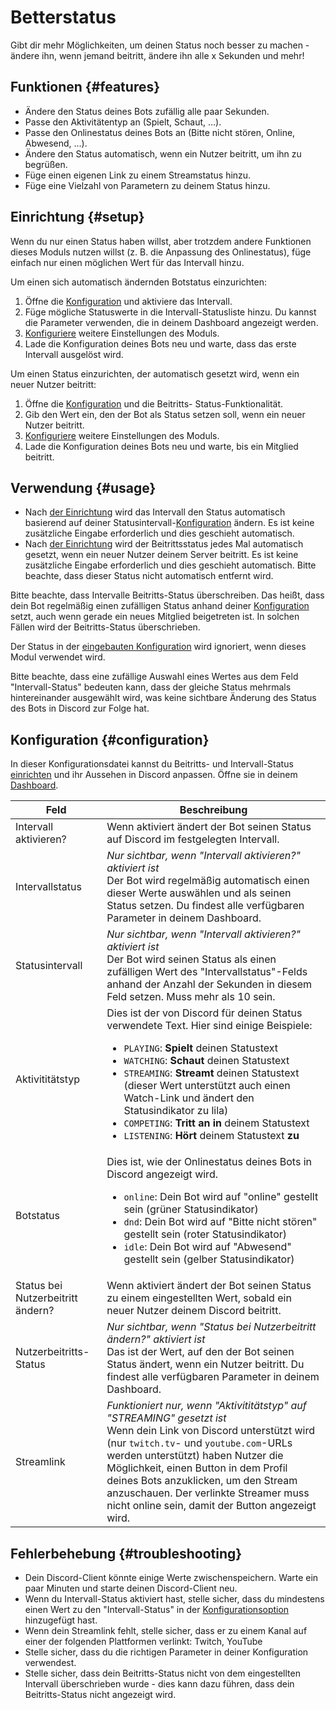 # Betterstatus

Gibt dir mehr Möglichkeiten, um deinen Status noch besser zu machen - ändere ihn, wenn jemand beitritt, ändere ihn alle
x Sekunden und mehr!

<ModuleOverview moduleName="betterstatus" />

## Funktionen {#features}

* Ändere den Status deines Bots zufällig alle paar Sekunden.
* Passe den Aktivitätentyp an (Spielt, Schaut, …).
* Passe den Onlinestatus deines Bots an (Bitte nicht stören, Online, Abwesend, …).
* Ändere den Status automatisch, wenn ein Nutzer beitritt, um ihn zu begrüßen.
* Füge einen eigenen Link zu einem Streamstatus hinzu.
* Füge eine Vielzahl von Parametern zu deinem Status hinzu.

## Einrichtung {#setup}

Wenn du nur einen Status haben willst, aber trotzdem andere Funktionen dieses Moduls nutzen willst (z. B. die Anpassung
des Onlinestatus), füge einfach nur einen möglichen Wert für das Intervall hinzu.

Um einen sich automatisch ändernden Botstatus einzurichten:

1. Öffne die [Konfiguration](https://scnx.app/de/glink?page=bot/configuration?file=betterstatus%7Cconfig) und aktiviere das
   Intervall.
2. Füge mögliche Statuswerte in die Intervall-Statusliste hinzu. Du kannst die Parameter verwenden, die in deinem Dashboard
   angezeigt werden.
3. [Konfiguriere](#configuration) weitere Einstellungen des Moduls.
4. Lade die Konfiguration deines Bots neu und warte, dass das erste Intervall ausgelöst wird.

Um einen Status einzurichten, der automatisch gesetzt wird, wenn ein neuer Nutzer beitritt:

1. Öffne die [Konfiguration](https://scnx.app/de/glink?page=bot/configuration?file=betterstatus%7Cconfig) und die Beitritts-
   Status-Funktionalität.
2. Gib den Wert ein, den der Bot als Status setzen soll, wenn ein neuer Nutzer beitritt.
3. [Konfiguriere](#configuration) weitere Einstellungen des Moduls.
4. Lade die Konfiguration deines Bots neu und warte, bis ein Mitglied beitritt.

## Verwendung {#usage}

* Nach [der Einrichtung](#setup) wird das Intervall den Status automatisch basierend auf deiner
  Statusintervall-[Konfiguration](#configuration) ändern. Es ist keine zusätzliche Eingabe erforderlich und dies geschieht automatisch.
* Nach [der Einrichtung](#setup) wird der Beitrittsstatus jedes Mal automatisch gesetzt, wenn ein neuer Nutzer deinem Server
  beitritt. Es ist keine zusätzliche Eingabe erforderlich und dies geschieht automatisch. Bitte beachte, dass dieser Status
  nicht automatisch entfernt wird.

Bitte beachte, dass Intervalle Beitritts-Status überschreiben. Das heißt, dass dein Bot regelmäßig einen zufälligen Status
anhand deiner [Konfiguration](#configuration) setzt, auch wenn gerade ein neues Mitglied beigetreten ist. In solchen Fällen
wird der Beitritts-Status überschrieben.

Der Status in der [eingebauten Konfiguration](https://scnx.app/de/glink?page=bot/configuration?file=bot%7Cconfig) wird
ignoriert, wenn dieses Modul verwendet wird.

Bitte beachte, dass eine zufällige Auswahl eines Wertes aus dem Feld "Intervall-Status" bedeuten kann, dass der gleiche Status
mehrmals hintereinander ausgewählt wird, was keine sichtbare Änderung des Status des Bots in Discord zur Folge hat.

## Konfiguration {#configuration}

In dieser Konfigurationsdatei kannst du Beitritts- und Intervall-Status [einrichten](#setup) und ihr Aussehen in Discord
anpassen. Öffne sie in
deinem [Dashboard](https://scnx.app/de/glink?page=bot/configuration?file=betterstatus%7Cconfig).

| Feld                        | Beschreibung                                                                                                                                                                                                                                                                                                                                                                                                                                                                                       |
|-----------------------------|---------------------------------------------------------------------------------------------------------------------------------------------------------------------------------------------------------------------------------------------------------------------------------------------------------------------------------------------------------------------------------------------------------------------------------------------------------------------------------------------------|
| Intervall aktivieren?       | Wenn aktiviert ändert der Bot seinen Status auf Discord im festgelegten Intervall.                                                                                                                                                                                                                                                                                                                                                                                                                 |
| Intervallstatus             | *Nur sichtbar, wenn "Intervall aktivieren?" aktiviert ist*<br/>Der Bot wird regelmäßig automatisch einen dieser Werte auswählen und als seinen Status setzen. Du findest alle verfügbaren Parameter in deinem Dashboard.                                                                                                                                                                                                                                                                                            |
| Statusintervall             | *Nur sichtbar, wenn "Intervall aktivieren?" aktiviert ist*<br/>Der Bot wird seinen Status als einen zufälligen Wert des "Intervallstatus"-Felds anhand der Anzahl der Sekunden in diesem Feld setzen. Muss mehr als 10 sein.                                                                                                                                                                                                                                                                            |
| Aktivititätstyp               | Dies ist der von Discord für deinen Status verwendete Text. Hier sind einige Beispiele:<br/><ul><li><code>PLAYING</code>: **Spielt** deinen Statustext</li><li><code>WATCHING</code>: **Schaut** deinen Statustext</li><li><code>STREAMING</code>: **Streamt** deinen Statustext (dieser Wert unterstützt auch einen Watch-Link und ändert den Statusindikator zu lila)</li><li><code>COMPETING</code>: **Tritt an in** deinem Statustext</li><li><code>LISTENING</code>: **Hört** deinem Statustext **zu**</li></ul> |
| Botstatus                  | Dies ist, wie der Onlinestatus deines Bots in Discord angezeigt wird.<br/><ul><li><code>online</code>: Dein Bot wird auf "online" gestellt sein (grüner Statusindikator)</li><li><code>dnd</code>: Dein Bot wird auf "Bitte nicht stören" gestellt sein (roter Statusindikator)</li><li><code>idle</code>: Dein Bot wird auf "Abwesend" gestellt sein (gelber Statusindikator)</li></ul>                                                                                                                                                                   |
| Status bei Nutzerbeitritt ändern? | Wenn aktiviert ändert der Bot seinen Status zu einem eingestellten Wert, sobald ein neuer Nutzer deinem Discord beitritt.                                                                                                                                                                                                                                                                                                                                                                                          |
| Nutzerbeitritts-Status            | *Nur sichtbar, wenn "Status bei Nutzerbeitritt ändern?" aktiviert ist*<br/>Das ist der Wert, auf den der Bot seinen Status ändert, wenn ein Nutzer beitritt. Du findest alle verfügbaren Parameter in deinem Dashboard.                                                                                                                                                                                                                                                                                             |
| Streamlink              | *Funktioniert nur, wenn "Aktivititätstyp" auf "STREAMING" gesetzt ist*<br/>Wenn dein Link von Discord unterstützt wird (nur `twitch.tv`- und `youtube.com`-URLs werden unterstützt) haben Nutzer die Möglichkeit, einen Button in dem Profil deines Bots anzuklicken, um den Stream anzuschauen. Der verlinkte Streamer muss nicht online sein, damit der Button angezeigt wird.                                                                                                                                                                        |

## Fehlerbehebung {#troubleshooting}

* Dein Discord-Client könnte einige Werte zwischenspeichern. Warte ein paar Minuten und starte deinen Discord-Client neu.
* Wenn du Intervall-Status aktiviert hast, stelle sicher, dass du mindestens einen Wert zu den "Intervall-Status" in der
  <a href="#configuration">Konfigurationsoption</a> hinzugefügt hast.
* Wenn dein Streamlink fehlt, stelle sicher, dass er zu einem Kanal auf einer der folgenden Plattformen verlinkt:
  Twitch, YouTube
* Stelle sicher, dass du die richtigen Parameter in deiner Konfiguration verwendest.
* Stelle sicher, dass dein Beitritts-Status nicht von dem eingestellten Intervall überschrieben wurde - dies kann dazu
  führen, dass dein Beitritts-Status nicht angezeigt wird.

